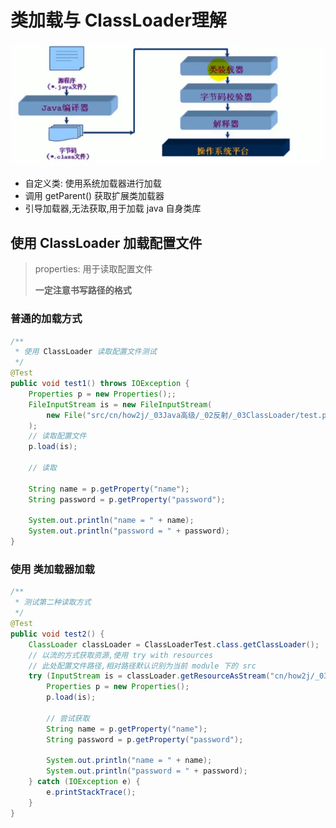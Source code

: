 # 类加载与 ClassLoader理解

![image-20200423175350353](../../../../img/_03ClassLoader%E7%90%86%E8%A7%A3/image-20200423175350353.png)

*   自定义类: 使用系统加载器进行加载
*   调用 getParent() 获取扩展类加载器
*   引导加载器,无法获取,用于加载 java 自身类库

## 使用 ClassLoader 加载配置文件

>   properties: 用于读取配置文件
>
>   **一定注意书写路径的格式**

### 普通的加载方式

```java
/**
 * 使用 ClassLoader 读取配置文件测试
 */
@Test
public void test1() throws IOException {
    Properties p = new Properties();;
    FileInputStream is = new FileInputStream(
        new File("src/cn/how2j/_03Java高级/_02反射/_03ClassLoader/test.properties")
    );
    // 读取配置文件
    p.load(is);

    // 读取

    String name = p.getProperty("name");
    String password = p.getProperty("password");

    System.out.println("name = " + name);
    System.out.println("password = " + password);
}
```

### 使用 类加载器加载

```java
/**
 * 测试第二种读取方式
 */
@Test
public void test2() {
    ClassLoader classLoader = ClassLoaderTest.class.getClassLoader();
    // 以流的方式获取资源,使用 try with resources
    // 此处配置文件路径,相对路径默认识别为当前 module 下的 src
    try (InputStream is = classLoader.getResourceAsStream("cn/how2j/_03Java高级/_02反射/_03ClassLoader/test.properties")) {
        Properties p = new Properties();
        p.load(is);

        // 尝试获取
        String name = p.getProperty("name");
        String password = p.getProperty("password");

        System.out.println("name = " + name);
        System.out.println("password = " + password);
    } catch (IOException e) {
        e.printStackTrace();
    }
}
```



